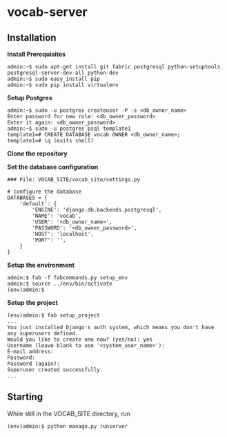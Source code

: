 # vocab-server

## Installation

**Install Prerequisites**

    admin:~$ sudo apt-get install git fabric postgresql python-setuptools postgresql-server-dev-all python-dev
    admin:~$ sudo easy_install pip
    admin:~$ sudo pip install virtualenv

**Setup Postgres**

    admin:~$ sudo -u postgres createuser -P -s <db_owner_name>
    Enter password for new role: <db_owner_password>
    Enter it again: <db_owner_password>
    admin:~$ sudo -u postgres psql template1
    template1=# CREATE DATABASE vocab OWNER <db_owner_name>;
    template1=# \q (exits shell)

**Clone the repository**

**Set the database configuration**

	### File: VOCAB_SITE/vocab_site/settings.py
	
	# configure the database
	DATABASES = {
    	'default': {
    	    'ENGINE': 'django.db.backends.postgresql',
	        'NAME': 'vocab',
	        'USER': '<db_owner_name>',
	        'PASSWORD': '<db_owner_password>',
	        'HOST': 'localhost',
	        'PORT': '',
	    }
	}

**Setup the environment**

    admin:$ fab -f fabcommands.py setup_env
    admin:$ source ../env/bin/activate
    (env)admin:$

**Setup the project**

    (env)admin:$ fab setup_project
    ...
    You just installed Django's auth system, which means you don't have any superusers defined.
	Would you like to create one now? (yes/no): yes
	Username (leave blank to use '<system_user_name>'): 
	E-mail address:
	Password:
	Password (again): 
	Superuser created successfully.
	...

## Starting

While still in the VOCAB_SITE directory, run

    (env)admin:$ python manage.py runserver